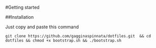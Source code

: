 #Getting started

##Installation

Just copy and paste this command

	git clone https://github.com/gagginaspinnata/dotfiles.git  && cd dotfiles && chmod +x bootstrap.sh && ./bootstrap.sh
